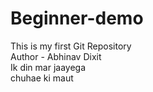 # Beginner-demo
This is my first Git Repository
<br>
Author - Abhinav Dixit
<br>
Ik din mar jaayega
<br>
chuhae ki maut
 

